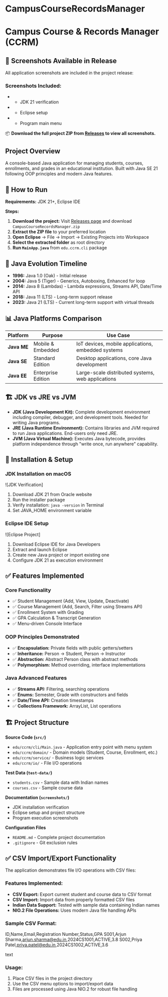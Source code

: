 # CampusCourseRecordsManager
# Campus Course & Records Manager (CCRM)
## 📸 Screenshots Available in Release

All application screenshots are included in the project release:

### Screenshots Included:
-  - JDK 21 verification
-  - Eclipse setup
- - Program main menu

📦 **Download the full project ZIP from [Releases](https://github.com/your-username/CampusCourseRecordsManager/releases) to view all screenshots.**
## Project Overview
A console-based Java application for managing students, courses, enrollments, and grades in an educational institution. Built with Java SE 21 following OOP principles and modern Java features.

## 🚀 How to Run
**Requirements:** JDK 21+, Eclipse IDE

**Steps:**
1. **Download the project:** Visit [Releases page](https://github.com/rajnandinimitra/CampusCourseRecordsManager/releases) and download `CampusCourseRecordsManager.zip`
2. **Extract the ZIP file** to your preferred location
3. **Open Eclipse** → File → Import → Existing Projects into Workspace
4. **Select the extracted folder** as root directory
5. **Run `MainApp.java`** from `edu.ccrm.cli` package

## 📜 Java Evolution Timeline
- **1996:** Java 1.0 (Oak) - Initial release
- **2004:** Java 5 (Tiger) - Generics, Autoboxing, Enhanced for loop
- **2014:** Java 8 (Lambdas) - Lambda expressions, Streams API, Date/Time API
- **2018:** Java 11 (LTS) - Long-term support release
- **2023:** Java 21 (LTS) - Current long-term support with virtual threads

## 📊 Java Platforms Comparison
| Platform | Purpose | Use Case |
|----------|---------|----------|
| **Java ME** | Mobile & Embedded | IoT devices, mobile applications, embedded systems |
| **Java SE** | Standard Edition | Desktop applications, core Java development |
| **Java EE** | Enterprise Edition | Large-scale distributed systems, web applications |

## 🏗️ JDK vs JRE vs JVM
- **JDK (Java Development Kit):** Complete development environment including compiler, debugger, and development tools. Needed for writing Java programs.
- **JRE (Java Runtime Environment):** Contains libraries and JVM required to run Java applications. End-users only need JRE.
- **JVM (Java Virtual Machine):** Executes Java bytecode, provides platform independence through "write once, run anywhere" capability.

## 🔧 Installation & Setup

### JDK Installation on macOS
![JDK Verification]

1. Download JDK 21 from Oracle website
2. Run the installer package
3. Verify installation: `java -version` in Terminal
4. Set JAVA_HOME environment variable

### Eclipse IDE Setup
![Eclipse Project]
1. Download Eclipse IDE for Java Developers
2. Extract and launch Eclipse
3. Create new Java project or import existing one
4. Configure JDK 21 as execution environment

## ✅ Features Implemented

### Core Functionality
- ✅ Student Management (Add, View, Update, Deactivate)
- ✅ Course Management (Add, Search, Filter using Streams API)
- ✅ Enrollment System with Grading
- ✅ GPA Calculation & Transcript Generation
- ✅ Menu-driven Console Interface

### OOP Principles Demonstrated
- ✅ **Encapsulation:** Private fields with public getters/setters
- ✅ **Inheritance:** Person → Student, Person → Instructor
- ✅ **Abstraction:** Abstract Person class with abstract methods
- ✅ **Polymorphism:** Method overriding, interface implementations

### Java Advanced Features
- ✅ **Streams API:** Filtering, searching operations
- ✅ **Enums:** Semester, Grade with constructors and fields
- ✅ **Date/Time API:** Creation timestamps
- ✅ **Collections Framework:** ArrayList, List operations

## 🏗️ Project Structure

**Source Code (`src/`)**
- `edu/ccrm/cli/Main.java` - Application entry point with menu system
- `edu/ccrm/domain/` - Domain models (Student, Course, Enrollment, etc.)
- `edu/ccrm/service/` - Business logic services
- `edu/ccrm/io/` - File I/O operations

**Test Data (`test-data/`)**
- `students.csv` - Sample data with Indian names
- `courses.csv` - Sample course data

**Documentation (`screenshots/`)**
- JDK installation verification
- Eclipse setup and project structure
- Program execution screenshots

**Configuration Files**
- `README.md` - Complete project documentation
- `.gitignore` - Git exclusion rules

## ✅ CSV Import/Export Functionality

The application demonstrates file I/O operations with CSV files:

### Features Implemented:
- **CSV Export:** Export current student and course data to CSV format
- **CSV Import:** Import data from properly formatted CSV files
- **Indian Data Support:** Tested with sample data containing Indian names
- **NIO.2 File Operations:** Uses modern Java file handling APIs

### Sample CSV Format:
ID,Name,Email,Registration Number,Status,GPA
S001,Arjun Sharma,arjun.sharma@edu.in,2024CS1001,ACTIVE,3.8
S002,Priya Patel,priya.patel@edu.in,2024CS1002,ACTIVE,3.6

text

### Usage:
1. Place CSV files in the project directory
2. Use the CSV menu options to import/export data
3. Files are processed using Java NIO.2 for robust file handling
